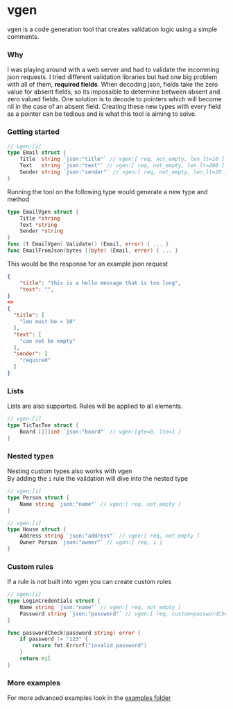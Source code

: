 # vgen

vgen is a code generation tool that creates validation logic using a simple comments.

### Why

I was playing around with a web server and had to validate the incomming json requests. I tried different validation libraries but had one big problem with all of them, **required fields**. When decoding json, fields take the zero value for absent fields, so its impossible to determine between absent and zero valued fields. One solution is to decode to pointers which will become nil in the case of an absent field. Creating these new types with every field as a pointer can be tedious and is what this tool is aiming to solve.

### Getting started

```go
// vgen:[i]
type Email struct {
	Title  string `json:"title"` // vgen:[ req, not_empty, len_lt=10 ]
	Text   string `json:"text"` // vgen:[ req, not_empty, len_lt=200 ]
	Sender string `json:"sender"` // vgen:[ req, not_empty, len_lt=20 ]
}
```

Running the tool on the following type would generate a new type and method

```go
type EmailVgen struct {
    Title *string
    Text *string
    Sender *string
}
func (t EmailVgen) Validate() (Email, error) { ... }
func EmailFromJson(bytes []byte) (Email, error) { ... }
```

This would be the response for an example json request

```json
{
    "title": "this is a hello message that is too long",
    "text": "",
}
=>
{
  "title": [
    "len must be < 10"
  ],
  "text": [
    "can not be empty"
  ],
  "sender": [
    "required"
  ]
}
```

### Lists

Lists are also supported. Rules will be applied to all elements. 
```go
// vgen:[i]
type TicTacToe struct {
    Board [][]int `json:"board"` // vgen:[gte=0, lte=1 ]
}
```

### Nested types
Nesting custom types also works with vgen  
By adding the ```i``` rule the validation will dive into the nested type
```go
// vgen:[i]
type Person struct {
    Name string `json:"name"` // vgen:[ req, not_empty ]
}

// vgen:[i]
type House struct {
    Address string `json:"address"` // vgen:[ req, not_empty ]
    Owner Person `json:"owner"` // vgen:[ req, i ]
}
```

### Custom rules
If a rule is not built into vgen you can create custom rules

```go
// vgen:[i]
type LoginCredentials struct {
    Name string `json:"name"` // vgen:[ req, not_empty ]
    Password string `json:"password"` // vgen:[ req, custom=passwordCheck]
}

func passwordCheck(password string) error {
    if password != "123" {
        return fmt.Errorf("invalid password")
    }
    return nil
}
```

### More examples

For more advanced examples look in the [examples folder](examples)

